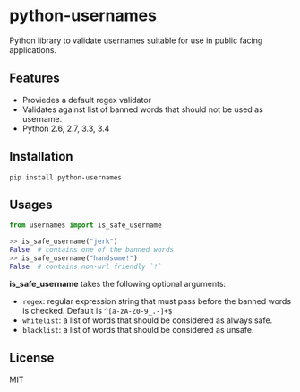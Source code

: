 # python-usernames
Python library to validate usernames suitable for use in public facing applications.

## Features

- Proviedes a default regex validator
- Validates against list of banned words that should not be used as username.
- Python 2.6, 2.7, 3.3, 3.4

## Installation

```
pip install python-usernames
```

## Usages

```python
from usernames import is_safe_username

>> is_safe_username("jerk")
False  # contains one of the banned words
>> is_safe_username("handsome!")
False  # contains non-url friendly `!`
```

__is_safe_username__ takes the following optional arguments:

- `regex`: regular expression string that must pass before the banned words is checked. Default is `^[a-zA-Z0-9_.-]+$`
- `whitelist`: a list of words that should be considered as always safe.
- `blacklist`: a list of words that should be considered as unsafe.

## License
MIT
